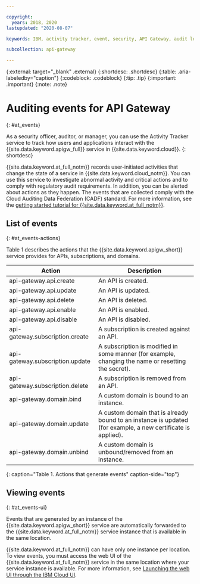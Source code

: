 ```yaml
---

copyright:
  years: 2018, 2020
lastupdated: "2020-08-07"

keywords: IBM, activity tracker, event, security, API Gateway, audit logs, viewing events

subcollection: api-gateway

---
```


{:external: target="_blank" .external} 
{:shortdesc: .shortdesc}
{:table: .aria-labeledby="caption"}
{:codeblock: .codeblock}
{:tip: .tip}
{:important: .important}
{:note: .note}

# Auditing events for API Gateway
{: #at_events}

As a security officer, auditor, or manager, you can use the Activity Tracker service to track how users and applications interact with the {{site.data.keyword.apigw_full}} service in {{site.data.keyword.cloud}}.
{: shortdesc}

{{site.data.keyword.at_full_notm}} records user-initiated activities that change the state of a service in {{site.data.keyword.cloud_notm}}. You can use this service to investigate abnormal activity and critical actions and to comply with regulatory audit requirements. In addition, you can be alerted about actions as they happen. The events that are collected comply with the Cloud Auditing Data Federation (CADF) standard. For more information, see the [getting started tutorial for {{site.data.keyword.at_full_notm}}](/docs/Activity-Tracker-with-LogDNA?topic=logdnaat-getting-started#getting-started).


## List of events
{: #at_events-actions}

Table 1 describes the actions that the {{site.data.keyword.apigw_short}} service provides for APIs, subscriptions, and domains. 

| Action                          | Description     | 
|---------------------------------|-----------------|
| api-gateway.api.create          | An API is created. | 
| api-gateway.api.update          | An API is updated. | 
| api-gateway.api.delete          | An API is deleted. | 
| api-gateway.api.enable          | An API is enabled. | 
| api-gateway.api.disable         | An API is disabled. | 
| api-gateway.subscription.create | A subscription is created against an API. | 
| api-gateway.subscription.update | A subscription is modified in some manner (for example, changing the name or resetting the secret). | 
| api-gateway.subscription.delete | A subscription is removed from an API. | 
| api-gateway.domain.bind         | A custom domain is bound to an instance. |
| api-gateway.domain.update       | A custom domain that is already bound to an instance is updated (for example, a new certificate is applied). | 
| api-gateway.domain.unbind       | A custom domain is unbound/removed from an instance. | 
{: caption="Table 1. Actions that generate events" caption-side="top"}


## Viewing events
{: #at_events-ui}

Events that are generated by an instance of the {{site.data.keyword.apigw_short}} service are automatically forwarded to the {{site.data.keyword.at_full_notm}} service instance that is available in the same location.

{{site.data.keyword.at_full_notm}} can have only one instance per location. To view events, you must access the web UI of the {{site.data.keyword.at_full_notm}} service in the same location where your service instance is available. For more information, see [Launching the web UI through the IBM Cloud UI](/docs/Activity-Tracker-with-LogDNA?topic=logdnaat-launch#launch_step2).
